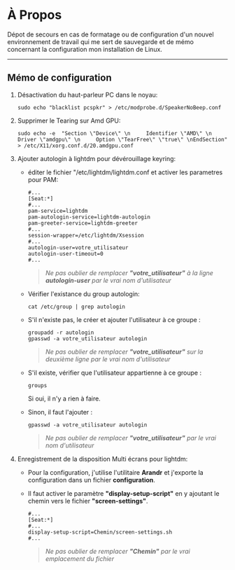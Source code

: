 # À Propos

Dépot de secours en cas de formatage ou de configuration d'un nouvel environnement de travail qui me sert de sauvegarde et de mémo concernant la configuration mon installation de Linux.

---

## Mémo de configuration

1. Désactivation du haut-parleur PC dans le noyau:

   ```console
   sudo echo "blacklist pcspkr" > /etc/modprobe.d/SpeakerNoBeep.conf
   ```

2. Supprimer le Tearing sur Amd GPU:

   ```console
   sudo echo -e  "Section \"Device\" \n     Identifier \"AMD\" \n     Driver \"amdgpu\" \n     Option \"TearFree\" \"true\" \nEndSection" > /etc/X11/xorg.conf.d/20.amdgpu.conf
   ```

3. Ajouter autologin à lightdm pour dévérouillage keyring:

   - éditer le fichier "/etc/lightdm/lightdm.conf et activer les parametres pour PAM:

     ```console
     #...
     [Seat:*]
     #...
     pam-service=lightdm
     pam-autologin-service=lightdm-autologin
     pam-greeter-service=lightdm-greeter
     #...
     session-wrapper=/etc/lightdm/Xsession
     #...
     autologin-user=votre_utilisateur
     autologin-user-timeout=0
     #...
     ```

     > _Ne pas oublier de remplacer **"votre_utilisateur"** à la ligne **autologin-user** par le vrai nom d'utilisateur_

   - Vérifier l'existance du group autologin:

     ```console
     cat /etc/group | grep autologin
     ```

   - S'il n'existe pas, le créer et ajouter l'utilisateur à ce groupe :

     ```console
     groupadd -r autologin
     gpasswd -a votre_utilisateur autologin
     ```

     > _Ne pas oublier de remplacer **"votre_utilisateur"** sur la deuxième ligne par le vrai nom d'utilisateur_

   - S'il existe, vérifier que l'utilisateur appartienne à ce groupe :

     ```console
     groups
     ```

     Si oui, il n'y a rien à faire.

   - Sinon, il faut l'ajouter :

     ```console
     gpasswd -a votre_utilisateur autologin
     ```

     > _Ne pas oublier de remplacer **"votre_utilisateur"** par le vrai nom d'utilisateur_

4. Enregistrement de la disposition Multi écrans pour lightdm:

   - Pour la configuration, j'utilise l'utilitaire **Arandr** et j'exporte la configuration dans un fichier **configuration**.
   - Il faut activer le paramètre **"display-setup-script"** en y ajoutant le chemin vers le fichier **"screen-settings"**.

     ```console
     #...
     [Seat:*]
     #...
     display-setup-script=Chemin/screen-settings.sh
     #...
     ```

     > _Ne pas oublier de remplacer **"Chemin"** par le vrai emplacement du fichier_
